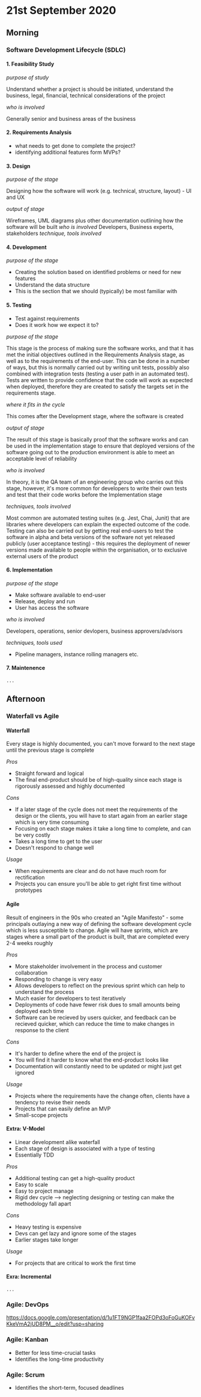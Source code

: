 # 21st September 2020

## Morning

### Software Development Lifecycle (SDLC)

#### 1. Feasibility Study
*purpose of study*

Understand whether a project is should be initiated, understand the business, legal, financial, technical considerations of the project

*who is involved*

Generally senior and business areas of the business

#### 2. Requirements Analysis
- what needs to get done to complete the project?
- identifying additional features form MVPs?

#### 3. Design

*purpose of the stage*

Designing how the software will work (e.g. technical, structure, layout) - UI and UX

*output of stage*

Wireframes, UML diagrams plus other documentation outlining how the software will be built
*who is involved*
Developers, Business experts, stakeholders
*technique, tools involved*


#### 4. Development
*purpose of the stage*

- Creating the solution based on identified problems or need for new features
- Understand the data structure
- This is the section that we should (typically) be most familiar with


#### 5. Testing
- Test against requirements
- Does it work how we expect it to?

*purpose of the stage*

This stage is the process of making sure the software works, and that it has met the initial objectives outlined in the Requirements Analysis stage, as well as to the requirements of the end-user. This can be done in a number of ways, but this is normally carried out by writing unit tests, possibly also combined with integration tests (testing a user path in an automated test). Tests are written to provide confidence that the code will work as expected when deployed, therefore they are created to satisfy the targets set in the requirements stage.


*where it fits in the cycle*

This comes after the Development stage, where the software is created

*output of stage*

The result of this stage is basically proof that the software works and can be used in the implementation stage to ensure that deployed versions of the software going out to the production environment is able to meet an acceptable level of reliability

*who is involved*

In theory, it is the QA team of an engineering group who carries out this stage, however, it's more common for developers to write their own tests and test that their code works before the Implementation stage

*techniques, tools involved*

Most common are automated testing suites (e.g. Jest, Chai, Junit) that are libraries where developers can explain the expected outcome of the code. Testing can also be carried out by getting real end-users to test the software in alpha and beta versions of the software not yet released publicly (user acceptance testing) - this requires the deployment of newer versions made available to people within the organisation, or to exclusive external users of the product


#### 6. Implementation
*purpose of the stage*

- Make software available to end-user
- Release, deploy and run
- User has access the software

*who is involved*

Developers, operations, senior devlopers, business approvers/advisors

*techniques, tools used*

- Pipeline managers, instance rolling managers etc.

#### 7. Maintenence
`...`


## Afternoon

### Waterfall vs Agile

#### Waterfall
Every stage is highly documented, you can't move forward to the next stage until the previous stage is complete


*Pros*
- Straight forward and logical
- The final end-product should be of high-quality since each stage is rigorously assessed and highly documented


*Cons*
- If a later stage of the cycle does not meet the requirements of the design or the clients, you will have to start again from an earlier stage which is very time consuming
- Focusing on each stage makes it take a long time to complete, and can be very costly
- Takes a long time to get to the user
- Doesn't respond to change well


*Usage*
- When requirements are clear and do not have much room for rectification
- Projects you can ensure you'll be able to get right first time without prototypes


#### Agile
Result of engineers in the 90s who created an "Agile Manifesto" - some principals outlaying a new way of defining the software development cycle which is less susceptible to change. Agile will have sprints, which are stages where a small part of the product is built, that are completed every 2-4 weeks roughly

*Pros*
- More stakeholder involvement in the process and customer collaboration
- Responding to change is very easy
- Allows developers to reflect on the previous sprint which can help to understand the process
- Much easier for developers to test iteratively
- Deployments of code have fewer risk dues to small amounts being deployed each time
- Software can be recieved by users quicker, and feedback can be recieved quicker, which can reduce the time to make changes in response to the client

*Cons*
- It's harder to define where the end of the project is
- You will find it harder to know what the end-product looks like
- Documentation will constantly need to be updated or might just get ignored

*Usage*
- Projects where the requirements have the change often, clients have a tendency to revise their needs
- Projects that can easily define an MVP
- Small-scope projects


#### Extra: V-Model

- Linear development alike waterfall
- Each stage of design is associated with a type of testing
- Essentially TDD

*Pros*
- Additional testing can get a high-quality product
- Easy to scale
- Easy to project manage
- Rigid dev cycle --> neglecting designing or testing can make the methodology fall apart

*Cons*
- Heavy testing is expensive
- Devs can get lazy and ignore some of the stages
- Earlier stages take longer


*Usage*
- For projects that are critical to work the first time


#### Exra: Incremental
`...`

### Agile: DevOps
https://docs.google.com/presentation/d/1u1FT9NGP1faa2FOPd3oFoGuKOFvKkeVmA2jUD8PM__o/edit?usp=sharing

### Agile: Kanban
- Better for less time-crucial tasks
- Identifies the long-time productivity

### Agile: Scrum
- Identifies the short-term, focused deadlines

